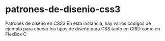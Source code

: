 # patrones-de-disenio-css3
Patrones de diseño en CSS3
En esta instancia, hay varios codigos de ejemplo para checar los tipos de diseño para CSS tanto en GRID como en FlexBox
C
